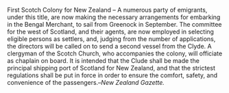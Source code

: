 First Scotch Colony for New Zealand – A numerous party of emigrants, under this title, are now making the necessary arrangements for embarking in the Bengal Merchant, to sail from Greenock in September. The committee for the west of Scotland, and their agents, are now employed in selecting eligible persons as settlers, and, judging from the number of applications, the directors will be called on to send a second vessel from the Clyde. A clergyman of the Scotch Church, who accompanies the colony, will officiate as chaplain on board. It is intended that the Clude shall be made the principal shipping port of Scotland for New Zealand, and that the strictest regulations shall be put in force in order to ensure the comfort, safety, and convenience of the passengers.–*New Zealand Gazette.*